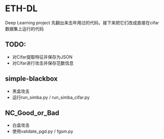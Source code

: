 # ETH-DL
Deep Learning project
先翻出来去年用过的代码，接下来把它们改成直接在cifar数据集上运行的代码

## TODO: 
- 对Cifar提取特征并保存为JSON
- 对Cifar进行攻击并保存范数信息
## simple-blackbox
- 黑盒攻击
- 运行run_simba.py / run_simba_cifar.py

## NC_Good_or_Bad
- 白盒攻击
- 使用validate_pgd.py / fgsm.py
